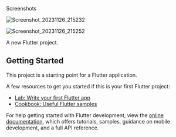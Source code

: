Screenshots

![Screenshot_20231126_215232](https://github.com/Obvinous/Messaging-App/assets/140268164/f3af006e-691d-4cb9-ab7b-527afcae572d)

![Screenshot_20231126_215252](https://github.com/Obvinous/Messaging-App/assets/140268164/a6e1c627-aa71-436d-9d98-e26d1b0c00c4)

A new Flutter project.


## Getting Started

This project is a starting point for a Flutter application.

A few resources to get you started if this is your first Flutter project:

- [Lab: Write your first Flutter app](https://docs.flutter.dev/get-started/codelab)
- [Cookbook: Useful Flutter samples](https://docs.flutter.dev/cookbook)

For help getting started with Flutter development, view the
[online documentation](https://docs.flutter.dev/), which offers tutorials,
samples, guidance on mobile development, and a full API reference.
